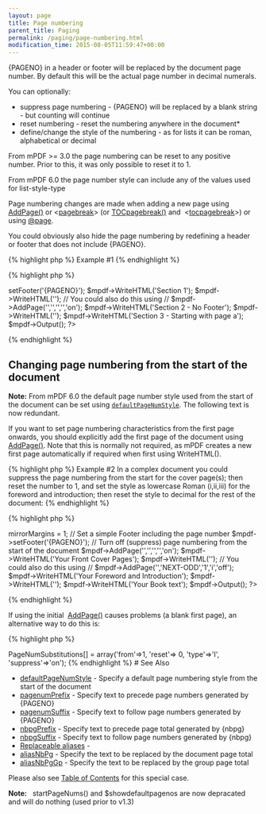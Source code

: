 ```yaml
---
layout: page
title: Page numbering
parent_title: Paging
permalink: /paging/page-numbering.html
modification_time: 2015-08-05T11:59:47+00:00
---
```


<p>{PAGENO} in a header or footer will be replaced by the document page number. By default this will be the actual page number in decimal numerals.</p>
<p>You can optionally:</p>
<ul>
<li> suppress page numbering - {PAGENO} will be replaced by a blank string - but counting will continue</li>
<li>reset numbering - reset the numbering anywhere in the document*</li>
<li>define/change the style of the numbering - as for lists it can be roman, alphabetical or decimal</li>
</ul>
<p class="manual_block">From mPDF &gt;= 3.0 the page numbering can be reset to any positive number. Prior to this, it was only possible to reset it to 1.</p>
<p class="manual_block">From mPDF 6.0 the page number style can include any of the values used for list-style-type</p>
<p>Page numbering changes are made when adding a new page using <a href="{{ "/reference/mpdf-functions/addpage.html" | prepend: site.baseurl }}">AddPage()</a> or &lt;<a href="{{ "/reference/html-control-tags/pagebreak.html" | prepend: site.baseurl }}">pagebreak</a>&gt; (or <a href="{{ "/reference/mpdf-functions/tocpagebreak.html" | prepend: site.baseurl }}">TOCpagebreak()</a> and&nbsp; &lt;<a href="{{ "/reference/html-control-tags/tocpagebreak.html" | prepend: site.baseurl }}">tocpagebreak</a>&gt;) or using <a href="{{ "/paging/using-page.html" | prepend: site.baseurl }}">@page</a>.</p>
<p>You could obviously also hide the page numbering by redefining a header or footer that does not include {PAGENO}.</p>

{% highlight php %}
Example #1
{% endhighlight %}

{% highlight php %}
<?php

<?

$mpdf=new mPDF();

// Set a simple Footer including the page number

$mpdf->setFooter('{PAGENO}');

$mpdf->WriteHTML('Section 1');

$mpdf->WriteHTML('<pagebreak suppress="on" />');

// You could also do this using

// $mpdf->AddPage('','','','','on');

$mpdf->WriteHTML('Section 2 - No Footer');

$mpdf->WriteHTML('<pagebreak resetpagenum="1" pagenumstyle="a" suppress="off" />');

$mpdf->WriteHTML('Section 3 - Starting with page a');

$mpdf->Output();

?>
{% endhighlight %}

## Changing page numbering from the start of the document

<div class="alert alert-info" role="alert"><strong>Note:</strong> From mPDF 6.0 the default page number style used from the start of the document can be set using <a href="{{ "/reference/mpdf-variables/defaultpagenumstyle.html" | prepend: site.baseurl }}"><code>defaultPageNumStyle</code></a>. The following text is now redundant.</div>
<p>If you want to set page numbering characteristics from the first page onwards, you should explicitly add the first page of the document using <a href="{{ "/reference/mpdf-functions/addpage.html" | prepend: site.baseurl }}">AddPage()</a>. Note that this is normally not required, as mPDF creates a new first page automatically if required when first using WriteHTML().</p>

{% highlight php %}
Example #2 In a complex document you could suppress the page numbering from the start for the cover page(s); then reset the number to 1, and set the style as lowercase Roman (i,ii,iii) for the foreword and introduction; then reset the style to decimal for the rest of the document:
{% endhighlight %}

{% highlight php %}
<?php

<?

$mpdf=new mPDF();

// Double-side document - mirror margins

$mpdf->mirrorMargins = 1;

// Set a simple Footer including the page number

$mpdf->setFooter('{PAGENO}');

// Turn off (suppress) page numbering from the start of the document

$mpdf->AddPage('','','','','on');

$mpdf->WriteHTML('Your Front Cover Pages');

$mpdf->WriteHTML('<pagebreak type="NEXT-ODD" resetpagenum="1" pagenumstyle="i" suppress="off" />');

// You could also do this using

// $mpdf->AddPage('','NEXT-ODD','1','i','off');

$mpdf->WriteHTML('Your Foreword and Introduction');

$mpdf->WriteHTML('<pagebreak type="NEXT-ODD" pagenumstyle="1" />');

$mpdf->WriteHTML('Your Book text');

$mpdf->Output();

?>
{% endhighlight %}

<p>If using the initial&nbsp; <a href="{{ "/reference/mpdf-functions/addpage.html" | prepend: site.baseurl }}">AddPage()</a> causes problems (a blank first page), an alternative way to do this is:</p>

{% highlight php %}
<?php

$mpdf->PageNumSubstitutions[] = array('from'=>1, 'reset'=> 0, 'type'=>'I', 'suppress'=>'on');
{% endhighlight %}

# See Also

<ul>
<li class="manual_boxlist"><a href="{{ "/reference/mpdf-variables/defaultpagenumstyle.html" | prepend: site.baseurl }}">defaultPageNumStyle</a> - Specify a default page numbering style from the start of the document</li>
<li class="manual_boxlist"><a href="{{ "/reference/mpdf-variables/pagenumprefix.html" | prepend: site.baseurl }}">pagenumPrefix</a> - Specify text to precede page numbers generated by {PAGENO}</li>
<li class="manual_boxlist"><a href="{{ "/reference/mpdf-variables/pagenumsuffix.html" | prepend: site.baseurl }}">pagenumSuffix</a> - Specify text to follow page numbers generated by {PAGENO}</li>
<li class="manual_boxlist"><a href="{{ "/reference/mpdf-variables/nbpgprefix.html" | prepend: site.baseurl }}">nbpgPrefix</a> - Specify text to precede page total generated by {nbpg}</li>
<li class="manual_boxlist"><a href="{{ "/reference/mpdf-variables/nbpgsuffix.html" | prepend: site.baseurl }}">nbpgSuffix</a> - Specify text to follow page numbers generated by {nbpg}</li>
<li class="manual_boxlist"><a href="{{ "/what-else-can-i-do/replaceable-aliases.html" | prepend: site.baseurl }}">Replaceable aliases</a> -&nbsp;</li>
<li class="manual_boxlist"><a href="{{ "/reference/mpdf-variables/aliasnbpg.html" | prepend: site.baseurl }}">aliasNbPg</a> - Specify the text to be replaced by the document page total</li>
<li class="manual_boxlist"><a href="{{ "/reference/mpdf-variables/aliasnbpggp.html" | prepend: site.baseurl }}">aliasNbPgGp</a> - Specify the text to be replaced by the group page total</li>
</ul>
<p>Please also see <a href="http://mpdf1.com/documentation/table-of-contents">Table of Contents</a> for this special case.</p>

<div class="alert alert-info" role="alert"><strong>Note:</strong> &nbsp; startPageNums() and <span class="parameter">$showdefaultpagenos</span> are now depracated and will do nothing (used prior to v1.3)</div>
